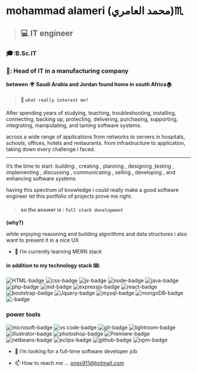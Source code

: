 # mohammad alameri (محمد العامري):scorpius:

>## :computer: IT engineer 
### 🎓:B.Sc.IT
### 💼: Head of IT in a manufacturing company

**between** 🌍 **Saudi Arabia and Jordan found home in south Africa**🏠

> #### 👀 **`what really interest me?`**

After spending years of studying, teaching, troubleshooting, installing, connecting, backing up,
protecting, delivering, purchasing, supporting, integrating, manipulating, and taming software systems.

across a wide range of applications from networks to servers in hospitals, schools, offices, hotels and restaurants.
from infrastructure to application, taking down every challenge i faced.   

---

it’s the time to start: building , creating , planning , designing ,testing , implementing , discussing , communicating , selling , developing , and enhancing software systems

having this spectrum of knowledge i could really make a good software engineer 
let this portfolio of projects prove me right.

>#### so the answer is : `full stack development`

**(why?)**

while enjoying reasoning and building algorithms and data structures i also want to present it in a nice UX

- 🌱 I’m currently learning MERN stack 
#### in addition to my technology stack ⌨️:

![HTML-badge](https://img.shields.io/badge/HTML5-E34F26?style=for-the-badge&logo=html5&logoColor=white "HTML5")
![css-badge](https://img.shields.io/badge/CSS3-1572B6?style=for-the-badge&logo=css3&logoColor=white "css3")
![js-badge](https://img.shields.io/badge/JavaScript-323330?style=for-the-badge&logo=javascript&logoColor=F7DF1E "js")
![node-badge](https://img.shields.io/badge/Node.js-43853D?style=for-the-badge&logo=node.js&logoColor=white "node.js")
![java-badge](https://img.shields.io/badge/HTML-239120?style=for-the-badge&logo=html5&logoColor=white "java")
![php-badge](https://img.shields.io/badge/PHP-777BB4?style=for-the-badge&logo=php&logoColor=white "php")
![md-badge](https://img.shields.io/badge/Markdown-000000?style=for-the-badge&logo=markdown&logoColor=white "MarkDown")
![expressjs-badge](https://img.shields.io/badge/EXPRESS-000000?style=for-the-badge&logo=express&logoColor=white "express.js")
![react-badge](https://img.shields.io/badge/React-20232A?style=for-the-badge&logo=react&logoColor=61DAFB "react")
![bootstrap-badge](https://img.shields.io/badge/Bootstrap-563D7C?style=for-the-badge&logo=bootstrap&logoColor=white "BootStrap")
![Jquery-badge](https://img.shields.io/badge/jQuery-0769AD?style=for-the-badge&logo=jquery&logoColor=white "Jquery")
![mysql-badge](https://img.shields.io/badge/MySQL-00000F?style=for-the-badge&logo=mysql&logoColor=white "MySql")
![mongoDB-badge](https://img.shields.io/badge/MongoDB-4EA94B?style=for-the-badge&logo=mongodb&logoColor=white "MongoDb")
![-badge](https://img.shields.io/badge/phpMyAdmin-6C78AF?style=for-the-badge&logo=phpmyadmin&logoColor=white "")

### power tools

![microsoft-badge](https://img.shields.io/badge/Microsoft%20Office-gray?logo=microsoft%20office&labelColor=red "office")
![vs code-badge](https://img.shields.io/badge/vs.code-gray?logo=visual%20studio%20code&labelColor=blue "visual studio code")
![git-badge](https://img.shields.io/badge/-Git-gray?logo=git&labelColor=orange&logoColor=white "git")
![lightroom-badge](https://img.shields.io/badge/-Adobe%20Lightroom-gray?logo=adobe%20lightroom&logoColor=white&labelColor=31A8FF "Adobe lightroom")
![illustrator-badge](https://img.shields.io/badge/-Adobe%20Illustrator-gray?logo=Adobe%20Illustrator&logoColor=white&labelColor=FF9A00 "adobe illustrator")
![photoshop-badge](https://img.shields.io/badge/-Adobe%20Photoshop-gray?logo=Adobe%20photoshop&logoColor=white&labelColor=31A8FF "Premiere")
![Premiere-badge](https://img.shields.io/badge/-Adobe%20Premiere%20Pro-gray?logo=Adobe%20Premiere%20Pro&logoColor=white&labelColor=9999FF "")
![netbeans-badge](https://img.shields.io/badge/-Apache%20NetBeans%20IDE-gray?logo=Apache%20NetBeans%20IDE&logoColor=white&labelColor=1B6AC6 "netbeans")
![eclips-badge](https://img.shields.io/badge/-Eclipse%20IDE-gray?logo=Eclipse%20IDE&logoColor=white&labelColor=2C2255 "eclips")
![github-badge](https://img.shields.io/badge/-GitHub-gray?logo=github&logoColor=white&labelColor=181717 "github")
![npm-badge](https://img.shields.io/badge/-Npm-gray?logo=npm&logoColor=white&labelColor=CB3837 "npm")


- 💞️ I’m looking for a full-time software developer job 

- 📫 How to reach me ...
onex911@hotmail.com

<!---
greekmido/greekmido is a ✨ special ✨ repository because its `README.md` (this file) appears on your GitHub profile.
You can click the Preview link to take a look at your changes.
--->
